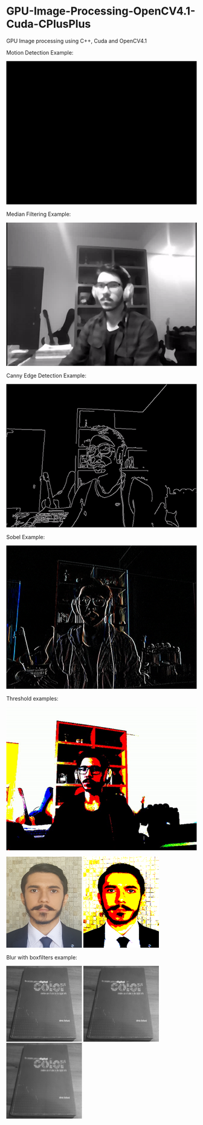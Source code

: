 # GPU-Image-Processing-OpenCV4.1-Cuda-CPlusPlus
GPU Image processing using C++, Cuda and OpenCV4.1

Motion Detection Example:

![resoultMotion](motion.gif)

Median Filtering Example:

![resoultMedian](median.gif)

Canny Edge Detection Example:

![resoultCanny](canny.gif)

Sobel Example:

![resoultSobel](resoultSobel.gif)

Threshold examples:

![resoultThreshold](resoultThreshold.gif)

<p>
  <img width="200" height="240" src="template.png">
  <img width="200" height="240" src="thresholdedImage.png">
</p>


Blur with boxfilters example:

<p>
  <img width="200" height="200" src="Blurred3x3.png">
  <img width="200" height="200" src="Blurred5x5.png">
  <img width="200" height="200" src="Blurred7x7.png">
</p>
